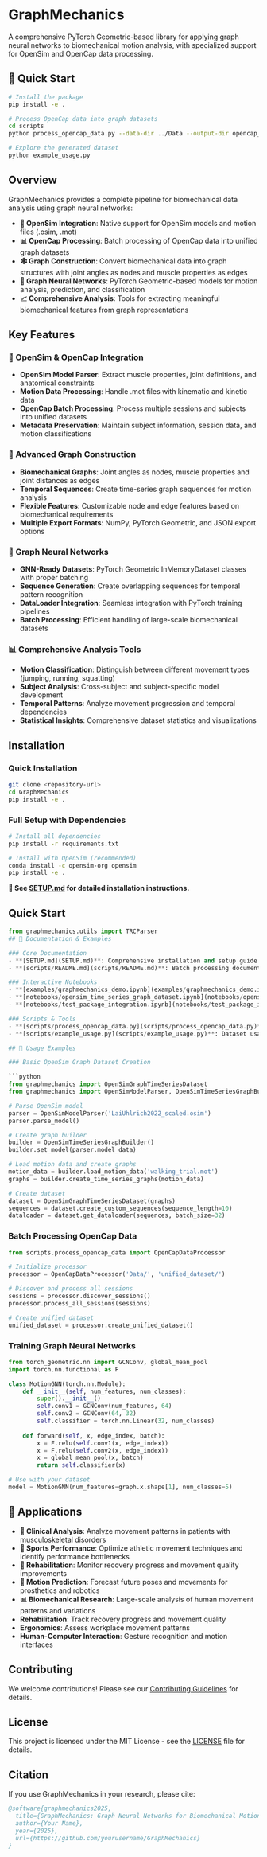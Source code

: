 # GraphMechanics

A comprehensive PyTorch Geometric-based library for applying graph neural networks to biomechanical motion analysis, with specialized support for OpenSim and OpenCap data processing.

## 🚀 Quick Start

```bash
# Install the package
pip install -e .

# Process OpenCap data into graph datasets
cd scripts
python process_opencap_data.py --data-dir ../Data --output-dir opencap_dataset

# Explore the generated dataset
python example_usage.py
```

## Overview

GraphMechanics provides a complete pipeline for biomechanical data analysis using graph neural networks:

- **🔧 OpenSim Integration**: Native support for OpenSim models and motion files (.osim, .mot)
- **📊 OpenCap Processing**: Batch processing of OpenCap data into unified graph datasets
- **🕸️ Graph Construction**: Convert biomechanical data into graph structures with joint angles as nodes and muscle properties as edges
- **🧠 Graph Neural Networks**: PyTorch Geometric-based models for motion analysis, prediction, and classification
- **📈 Comprehensive Analysis**: Tools for extracting meaningful biomechanical features from graph representations

## Key Features

### 🎯 OpenSim & OpenCap Integration
- **OpenSim Model Parser**: Extract muscle properties, joint definitions, and anatomical constraints
- **Motion Data Processing**: Handle .mot files with kinematic and kinetic data
- **OpenCap Batch Processing**: Process multiple sessions and subjects into unified datasets
- **Metadata Preservation**: Maintain subject information, session data, and motion classifications

### 🔗 Advanced Graph Construction
- **Biomechanical Graphs**: Joint angles as nodes, muscle properties and joint distances as edges
- **Temporal Sequences**: Create time-series graph sequences for motion analysis
- **Flexible Features**: Customizable node and edge features based on biomechanical requirements
- **Multiple Export Formats**: NumPy, PyTorch Geometric, and JSON export options

### 🧠 Graph Neural Networks
- **GNN-Ready Datasets**: PyTorch Geometric InMemoryDataset classes with proper batching
- **Sequence Generation**: Create overlapping sequences for temporal pattern recognition
- **DataLoader Integration**: Seamless integration with PyTorch training pipelines
- **Batch Processing**: Efficient handling of large-scale biomechanical datasets

### 📊 Comprehensive Analysis Tools
- **Motion Classification**: Distinguish between different movement types (jumping, running, squatting)
- **Subject Analysis**: Cross-subject and subject-specific model development
- **Temporal Patterns**: Analyze movement progression and temporal dependencies
- **Statistical Insights**: Comprehensive dataset statistics and visualizations

## Installation

### Quick Installation
```bash
git clone <repository-url>
cd GraphMechanics
pip install -e .
```

### Full Setup with Dependencies
```bash
# Install all dependencies
pip install -r requirements.txt

# Install with OpenSim (recommended)
conda install -c opensim-org opensim
pip install -e .
```

**📖 See [SETUP.md](SETUP.md) for detailed installation instructions.**

## Quick Start

```python
from graphmechanics.utils import TRCParser
## 📖 Documentation & Examples

### Core Documentation
- **[SETUP.md](SETUP.md)**: Comprehensive installation and setup guide
- **[scripts/README.md](scripts/README.md)**: Batch processing documentation and troubleshooting

### Interactive Notebooks
- **[examples/graphmechanics_demo.ipynb](examples/graphmechanics_demo.ipynb)**: Basic introduction and tutorial
- **[notebooks/opensim_time_series_graph_dataset.ipynb](notebooks/opensim_time_series_graph_dataset.ipynb)**: Complete dataset creation workflow
- **[notebooks/test_package_integration.ipynb](notebooks/test_package_integration.ipynb)**: Package testing and validation

### Scripts & Tools
- **[scripts/process_opencap_data.py](scripts/process_opencap_data.py)**: Batch processing for OpenCap data
- **[scripts/example_usage.py](scripts/example_usage.py)**: Dataset usage examples and patterns

## 🔧 Usage Examples

### Basic OpenSim Graph Dataset Creation

```python
from graphmechanics import OpenSimGraphTimeSeriesDataset
from graphmechanics import OpenSimModelParser, OpenSimTimeSeriesGraphBuilder

# Parse OpenSim model
parser = OpenSimModelParser('LaiUhlrich2022_scaled.osim')
parser.parse_model()

# Create graph builder
builder = OpenSimTimeSeriesGraphBuilder()
builder.set_model(parser.model_data)

# Load motion data and create graphs
motion_data = builder.load_motion_data('walking_trial.mot')
graphs = builder.create_time_series_graphs(motion_data)

# Create dataset
dataset = OpenSimGraphTimeSeriesDataset(graphs)
sequences = dataset.create_custom_sequences(sequence_length=10)
dataloader = dataset.get_dataloader(sequences, batch_size=32)
```

### Batch Processing OpenCap Data

```python
from scripts.process_opencap_data import OpenCapDataProcessor

# Initialize processor
processor = OpenCapDataProcessor('Data/', 'unified_dataset/')

# Discover and process all sessions
sessions = processor.discover_sessions()
processor.process_all_sessions(sessions)

# Create unified dataset
unified_dataset = processor.create_unified_dataset()
```

### Training Graph Neural Networks

```python
from torch_geometric.nn import GCNConv, global_mean_pool
import torch.nn.functional as F

class MotionGNN(torch.nn.Module):
    def __init__(self, num_features, num_classes):
        super().__init__()
        self.conv1 = GCNConv(num_features, 64)
        self.conv2 = GCNConv(64, 32)
        self.classifier = torch.nn.Linear(32, num_classes)
    
    def forward(self, x, edge_index, batch):
        x = F.relu(self.conv1(x, edge_index))
        x = F.relu(self.conv2(x, edge_index))
        x = global_mean_pool(x, batch)
        return self.classifier(x)

# Use with your dataset
model = MotionGNN(num_features=graph.x.shape[1], num_classes=5)
```

## 🎯 Applications

- **🏥 Clinical Analysis**: Analyze movement patterns in patients with musculoskeletal disorders
- **🏃 Sports Performance**: Optimize athletic movement techniques and identify performance bottlenecks
- **🦴 Rehabilitation**: Monitor recovery progress and movement quality improvements
- **🤖 Motion Prediction**: Forecast future poses and movements for prosthetics and robotics
- **📊 Biomechanical Research**: Large-scale analysis of human movement patterns and variations  
- **Rehabilitation**: Track recovery progress and movement quality
- **Ergonomics**: Assess workplace movement patterns
- **Human-Computer Interaction**: Gesture recognition and motion interfaces

## Contributing

We welcome contributions! Please see our [Contributing Guidelines](CONTRIBUTING.md) for details.

## License

This project is licensed under the MIT License - see the [LICENSE](LICENSE) file for details.

## Citation

If you use GraphMechanics in your research, please cite:

```bibtex
@software{graphmechanics2025,
  title={GraphMechanics: Graph Neural Networks for Biomechanical Motion Analysis},
  author={Your Name},
  year={2025},
  url={https://github.com/yourusername/GraphMechanics}
}
```
